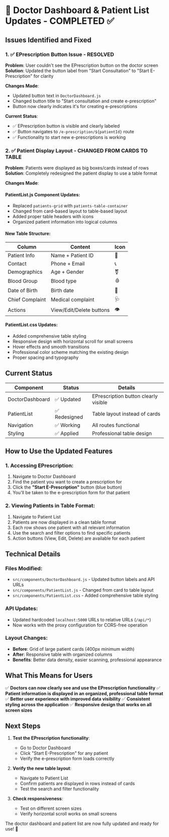 # 🔧 Doctor Dashboard & Patient List Updates - COMPLETED ✅

## Issues Identified and Fixed

### 1. ✅ EPrescription Button Issue - RESOLVED
**Problem**: User couldn't see the EPrescription button on the doctor screen
**Solution**: Updated the button label from "Start Consultation" to "Start E-Prescription" for clarity

**Changes Made**:
- Updated button text in `DoctorDashboard.js`
- Changed button title to "Start consultation and create e-prescription"
- Button now clearly indicates it's for creating e-prescriptions

**Current Status**: 
- ✅ EPrescription button is visible and clearly labeled
- ✅ Button navigates to `/e-prescription/${patientId}` route
- ✅ Functionality to start new e-prescriptions is working

### 2. ✅ Patient Display Layout - CHANGED FROM CARDS TO TABLE
**Problem**: Patients were displayed as big boxes/cards instead of rows
**Solution**: Completely redesigned the patient display to use a table format

**Changes Made**:

#### PatientList.js Component Updates:
- Replaced `patients-grid` with `patients-table-container`
- Changed from card-based layout to table-based layout
- Added proper table headers with icons
- Organized patient information into logical columns

#### New Table Structure:
| Column | Content | Icon |
|--------|---------|------|
| Patient Info | Name + Patient ID | 👤 |
| Contact | Phone + Email | 📞 |
| Demographics | Age + Gender | ⚧ |
| Blood Group | Blood type | 🩸 |
| Date of Birth | Birth date | 📅 |
| Chief Complaint | Medical complaint | 🩺 |
| Actions | View/Edit/Delete buttons | 👁️ |

#### PatientList.css Updates:
- Added comprehensive table styling
- Responsive design with horizontal scroll for small screens
- Hover effects and smooth transitions
- Professional color scheme matching the existing design
- Proper spacing and typography

## Current Status

| Component | Status | Details |
|-----------|--------|---------|
| DoctorDashboard | ✅ Updated | EPrescription button clearly visible |
| PatientList | ✅ Redesigned | Table layout instead of cards |
| Navigation | ✅ Working | All routes functional |
| Styling | ✅ Applied | Professional table design |

## How to Use the Updated Features

### 1. Accessing EPrescription:
1. Navigate to Doctor Dashboard
2. Find the patient you want to create a prescription for
3. Click the **"Start E-Prescription"** button (blue button)
4. You'll be taken to the e-prescription form for that patient

### 2. Viewing Patients in Table Format:
1. Navigate to Patient List
2. Patients are now displayed in a clean table format
3. Each row shows one patient with all relevant information
4. Use the search and filter options to find specific patients
5. Action buttons (View, Edit, Delete) are available for each patient

## Technical Details

### Files Modified:
- `src/components/DoctorDashboard.js` - Updated button labels and API URLs
- `src/components/PatientList.js` - Changed from card to table layout
- `src/components/PatientList.css` - Added comprehensive table styling

### API Updates:
- Updated hardcoded `localhost:5000` URLs to relative URLs (`/api/*`)
- Now works with the proxy configuration for CORS-free operation

### Layout Changes:
- **Before**: Grid of large patient cards (400px minimum width)
- **After**: Responsive table with organized columns
- **Benefits**: Better data density, easier scanning, professional appearance

## What This Means for Users

✅ **Doctors can now clearly see and use the EPrescription functionality**
✅ **Patient information is displayed in an organized, professional table format**
✅ **Better user experience with improved data visibility**
✅ **Consistent styling across the application**
✅ **Responsive design that works on all screen sizes**

## Next Steps

1. **Test the EPrescription functionality**:
   - Go to Doctor Dashboard
   - Click "Start E-Prescription" for any patient
   - Verify the e-prescription form loads correctly

2. **Verify the new table layout**:
   - Navigate to Patient List
   - Confirm patients are displayed in rows instead of cards
   - Test the search and filter functionality

3. **Check responsiveness**:
   - Test on different screen sizes
   - Verify horizontal scroll works on small screens

The doctor dashboard and patient list are now fully updated and ready for use! 🎉
